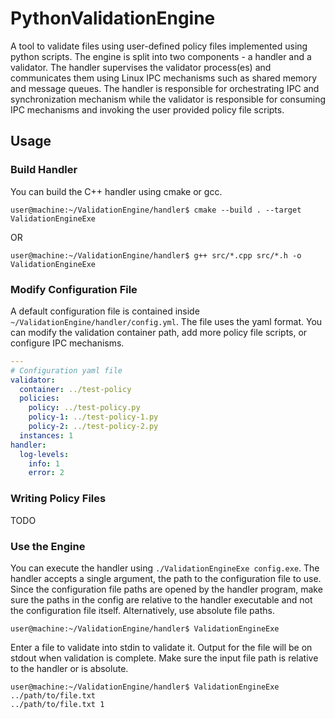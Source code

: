 # PythonValidationEngine

A tool to validate files using user-defined policy files implemented using python scripts. The engine is split into two components - a handler and a validator. The handler supervises the validator process(es) and communicates them using Linux IPC mechanisms such as shared memory and message queues. The handler is responsible for orchestrating IPC and synchronization mechanism while the validator is responsible for consuming IPC mechanisms and invoking the user provided policy file scripts.

## Usage

### Build Handler
You can build the C++ handler using cmake or gcc.

```console
user@machine:~/ValidationEngine/handler$ cmake --build . --target ValidationEngineExe
```
OR
```console
user@machine:~/ValidationEngine/handler$ g++ src/*.cpp src/*.h -o ValidationEngineExe
```

### Modify Configuration File
A default configuration file is contained inside `~/ValidationEngine/handler/config.yml`. 
The file uses the yaml format. You can modify the validation container path, add more policy file scripts,
or configure IPC mechanisms. 

```yaml
---
# Configuration yaml file
validator:
  container: ../test-policy
  policies:
    policy: ../test-policy.py
    policy-1: ../test-policy-1.py
    policy-2: ../test-policy-2.py
  instances: 1
handler:
  log-levels: 
    info: 1
    error: 2
```

### Writing Policy Files
TODO

### Use the Engine
You can execute the handler using `./ValidationEngineExe config.exe`. 
The handler accepts a single argument, the path to the configuration file to use.
Since the configuration file paths are opened by the handler program, make sure the paths in the config
are relative to the handler executable and not the configuration file itself.
Alternatively, use absolute file paths.

```console
user@machine:~/ValidationEngine/handler$ ValidationEngineExe
```

Enter a file to validate into stdin to validate it. Output for the file will be on stdout when validation is complete.
Make sure the input file path is relative to the handler or is absolute.

```console
user@machine:~/ValidationEngine/handler$ ValidationEngineExe
../path/to/file.txt
../path/to/file.txt 1
```